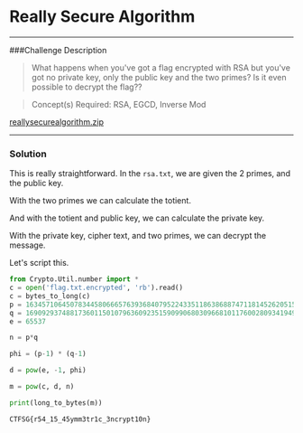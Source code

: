 # Really Secure Algorithm

---

###Challenge Description

> What happens when you've got a flag encrypted with RSA but you've got no private key, only the public key and the two primes? Is it even possible to decrypt the flag??

> Concept(s) Required: RSA, EGCD, Inverse Mod

[reallysecurealgorithm.zip](https://github.com/caprinux/Cyberthon-2021-Training/files/6369177/reallysecurealgorithm.zip)

---

### Solution

This is really straightforward. In the `rsa.txt`, we are given the 2 primes, and the public key.

With the two primes we can calculate the totient. 

And with the totient and public key, we can calculate the private key.

With the private key, cipher text, and two primes, we can decrypt the message.

Let's script this.

```py
from Crypto.Util.number import *
c = open('flag.txt.encrypted', 'rb').read()
c = bytes_to_long(c)
p = 163457106450783445806665763936840795224335118638688747118145262051536966852927178714354472420894161567345798876484431370418160230276680030234659674821189812953137829238466457790011401311065933161137619929619240992208932900359653100522606364930588672146004948494703010403785602523382411941848901725348597907089
q = 169092937488173601150107963609235159099068030966810117600280934194940989117225047356630083642289619557970268922961226770984214401901054922632851546963233694621594948971464931017385316063330450260229563385896256150161969568316042071516610553055735726314300969140360092385383098597756071675521622606699780460681
e = 65537

n = p*q

phi = (p-1) * (q-1)

d = pow(e, -1, phi)

m = pow(c, d, n)

print(long_to_bytes(m))
```

```
CTFSG{r54_15_45ymm3tr1c_3ncrypt10n}
```
